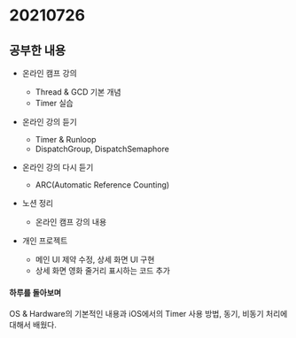 # 20210726

## 공부한 내용
+ 온라인 캠프 강의
  - Thread & GCD 기본 개념
  - Timer 실습
  
+ 온라인 강의 듣기
  - Timer & Runloop
  - DispatchGroup, DispatchSemaphore
  
+ 온라인 강의 다시 듣기
  - ARC(Automatic Reference Counting)
  
+ 노션 정리
  - 온라인 캠프 강의 내용
    
+ 개인 프로젝트
  - 메인 UI 제약 수정, 상세 화면 UI 구현
  - 상세 화면 영화 줄거리 표시하는 코드 추가


#### 하루를 돌아보며
OS & Hardware의 기본적인 내용과 iOS에서의 Timer 사용 방법, 동기, 비동기 처리에 대해서 배웠다.
